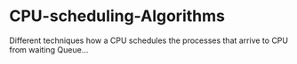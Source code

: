 # CPU-scheduling-Algorithms
Different techniques how a CPU schedules the processes that arrive to CPU from waiting Queue... 
